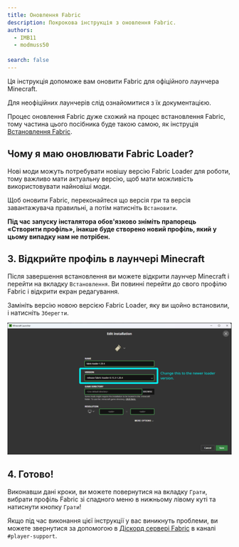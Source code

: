 ```yaml
---
title: Оновлення Fabric
description: Покрокова інструкція з оновлення Fabric.
authors:
  - IMB11
  - modmuss50

search: false
---
```


Ця інструкція допоможе вам оновити Fabric для офіційного лаунчера Minecraft.

Для неофіційних лаунчерів слід ознайомитися з їх документацією.

Процес оновлення Fabric дуже схожий на процес встановлення Fabric, тому частина цього посібника буде такою самою, як інструція [Встановлення Fabric](./installing-fabric).

## Чому я маю оновлювати Fabric Loader?

Нові моди можуть потребувати новішу версію Fabric Loader для роботи, тому важливо мати актуальну версію, щоб мати можливість використовувати найновіші моди.

<!-- Include steps from installing guide, no need to repeat them. -->

<!--@include: ./installing-fabric.md{12,41}-->

Щоб оновити Fabric, переконайтеся що версія гри та версія завантажувача правильні, а потім натисніть `Встановити`.

**Під час запуску інсталятора обов'язково зніміть прапорець «Створити профіль», інакше буде створено новий профіль, який у цьому випадку нам не потрібен.**

## 3. Відкрийте профіль в лаунчері Minecraft

Після завершення встановлення ви можете відкрити лаунчер Minecraft і перейти на вкладку `Встановлення`. Ви повинні перейти до свого профілю Fabric і відкрити екран редагування.

Замініть версію новою версією Fabric Loader, яку ви щойно встановили, і натисніть `Зберегти`.

![Оновлення версії Fabric Loader у лаунчері Minecraft](/assets/players/updating-fabric.png)

## 4. Готово!

Виконавши дані кроки, ви можете повернутися на вкладку `Грати`, вибрати профіль Fabric зі спадного меню в нижньому лівому куті та натиснути кнопку `Грати`!

Якщо під час виконання цієї інструкції у вас виникнуть проблеми, ви можете звернутися за допомогою в [Діскорд сервері Fabric](https://discord.gg/v6v4pMv) в каналі `#player-support`.
